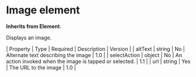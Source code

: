 # Image element

**Inherits from Element**.

Displays an image.

| Property | Type | Required | Description | Version |
| altText | string | No | Alternate text describing the image | 1.0 |
| selectAction | object | No | An action invoked when the image is tapped or selected. | 1.1 |
| url | string | Yes | The URL to the image | 1.0 |